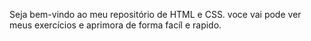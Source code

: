 Seja bem-vindo ao meu repositório de HTML e CSS. voce vai pode ver meus exercícios e aprimora de forma facíl e rapido.
